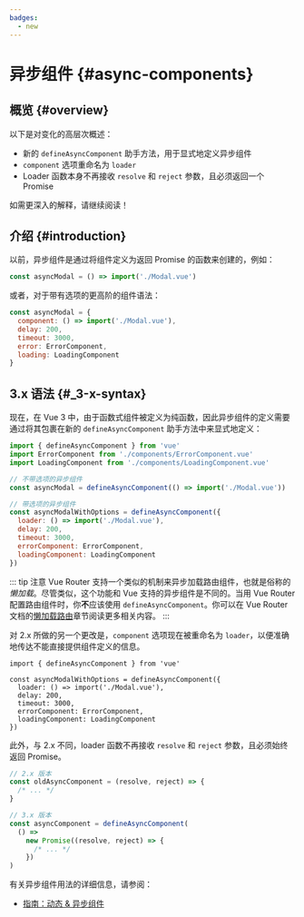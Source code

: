 ```yaml
---
badges:
  - new
---
```


# 异步组件 <MigrationBadges :badges="$frontmatter.badges" /> {#async-components}

## 概览 {#overview}

以下是对变化的高层次概述：

- 新的 `defineAsyncComponent` 助手方法，用于显式地定义异步组件
- `component` 选项重命名为 `loader`
- Loader 函数本身不再接收 `resolve` 和 `reject` 参数，且必须返回一个 Promise

如需更深入的解释，请继续阅读！

## 介绍 {#introduction}

以前，异步组件是通过将组件定义为返回 Promise 的函数来创建的，例如：

```js
const asyncModal = () => import('./Modal.vue')
```

或者，对于带有选项的更高阶的组件语法：

```js
const asyncModal = {
  component: () => import('./Modal.vue'),
  delay: 200,
  timeout: 3000,
  error: ErrorComponent,
  loading: LoadingComponent
}
```

## 3.x 语法 {#_3-x-syntax}

现在，在 Vue 3 中，由于函数式组件被定义为纯函数，因此异步组件的定义需要通过将其包裹在新的 `defineAsyncComponent` 助手方法中来显式地定义：

```js
import { defineAsyncComponent } from 'vue'
import ErrorComponent from './components/ErrorComponent.vue'
import LoadingComponent from './components/LoadingComponent.vue'

// 不带选项的异步组件
const asyncModal = defineAsyncComponent(() => import('./Modal.vue'))

// 带选项的异步组件
const asyncModalWithOptions = defineAsyncComponent({
  loader: () => import('./Modal.vue'),
  delay: 200,
  timeout: 3000,
  errorComponent: ErrorComponent,
  loadingComponent: LoadingComponent
})
```

::: tip 注意
Vue Router 支持一个类似的机制来异步加载路由组件，也就是俗称的*懒加载*。尽管类似，这个功能和 Vue 支持的异步组件是不同的。当用 Vue Router 配置路由组件时，你**不**应该使用 `defineAsyncComponent`。你可以在 Vue Router 文档的[懒加载路由](https://next.router.vuejs.org/guide/advanced/lazy-loading.html)章节阅读更多相关内容。
:::

对 2.x 所做的另一个更改是，`component` 选项现在被重命名为 `loader`，以便准确地传达不能直接提供组件定义的信息。

```js{4}
import { defineAsyncComponent } from 'vue'

const asyncModalWithOptions = defineAsyncComponent({
  loader: () => import('./Modal.vue'),
  delay: 200,
  timeout: 3000,
  errorComponent: ErrorComponent,
  loadingComponent: LoadingComponent
})
```

此外，与 2.x 不同，loader 函数不再接收 `resolve` 和 `reject` 参数，且必须始终返回 Promise。

```js
// 2.x 版本
const oldAsyncComponent = (resolve, reject) => {
  /* ... */
}

// 3.x 版本
const asyncComponent = defineAsyncComponent(
  () =>
    new Promise((resolve, reject) => {
      /* ... */
    })
)
```

有关异步组件用法的详细信息，请参阅：

- [指南：动态 & 异步组件](/guide/component-dynamic-async.html#在动态组件上使用-keep-alive)
